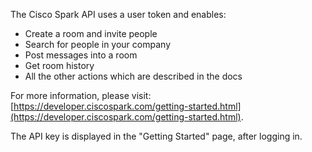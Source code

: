 The Cisco Spark API uses a user token and enables:
* Create a room and invite people
* Search for people in your company
* Post messages into a room
* Get room history
* All the other actions which are described in the docs

For more information, please visit: [https://developer.ciscospark.com/getting-started.html](https://developer.ciscospark.com/getting-started.html).

The API key is displayed in the "Getting Started" page, after logging in.